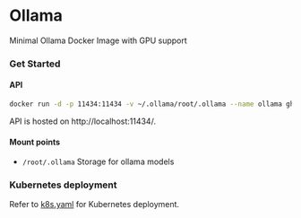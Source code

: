 # Ollama

Minimal Ollama Docker Image with GPU support

### Get Started

#### API

```bash
docker run -d -p 11434:11434 -v ~/.ollama/root/.ollama --name ollama ghcr.io/z-george-ma/ai-tools/ollama:latest
```

API is hosted on http://localhost:11434/.

#### Mount points

- `/root/.ollama`
  Storage for ollama models

### Kubernetes deployment

Refer to [k8s.yaml](https://github.com/z-george-ma/ai-tools/blob/main/ollama/k8s.yaml) for Kubernetes deployment.
